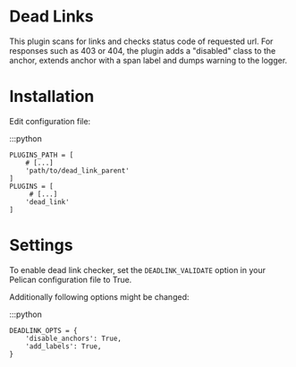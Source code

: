 # Dead Links

This plugin scans for links and checks status code of requested url.
For responses such as 403 or 404, the plugin adds a "disabled" class
to the anchor, extends anchor with a span label and dumps warning to 
the logger.

# Installation

Edit configuration file:

:::python

    PLUGINS_PATH = [
        # [...]
        'path/to/dead_link_parent'
    ]
    PLUGINS = [
         # [...]
        'dead_link'
    ]

# Settings

To enable dead link checker, set the `DEADLINK_VALIDATE` option in your 
Pelican configuration file to True.

Additionally following options might be changed:

:::python

    DEADLINK_OPTS = {
        'disable_anchors': True,
        'add_labels': True,
    }
   
